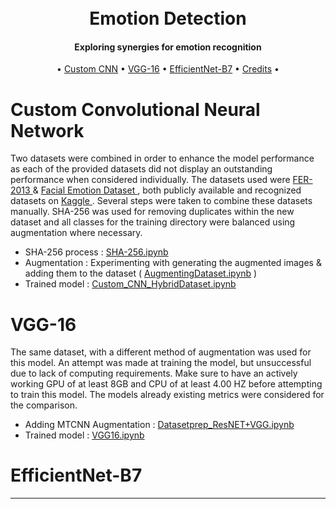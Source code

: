 
<h1 align="center">
  <br>
  Emotion Detection
  <br>
</h1>

<h4 align="center">Exploring synergies for emotion recognition</h4>

<p align="center">
  •
  <a href="#Custom Convolutional Neural Network">Custom CNN</a> •
  <a href="#VGG-16">VGG-16</a> •
  <a href="#EfficientNet-B7">EfficientNet-B7</a> •
  <a href="#credits">Credits</a> •
</p>

# Custom Convolutional Neural Network

Two datasets were combined in order to enhance the model performance as each of the provided datasets did not display an outstanding performance when considered individually. The datasets used were <a href="https://www.kaggle.com/datasets/msambare/fer2013"> FER-2013 </a> & <a href="https://www.kaggle.com/datasets/dilkushsingh/facial-emotion-dataset"> Facial Emotion Dataset </a>, both publicly available and recognized datasets on <a href="kaggle.com"> Kaggle </a>. Several steps were taken to combine these datasets manually. SHA-256 was used for removing duplicates within the new dataset and all classes for the training directory were balanced using augmentation where necessary.

* SHA-256 process : <a href="https://github.com/megmarv/PsychoAI-/blob/Emotion-Identification3/SHA-256.ipynb">SHA-256.ipynb</a>
* Augmentation : Experimenting with generating the augmented images & adding them to the dataset ( <a href="https://github.com/megmarv/PsychoAI-/blob/Emotion-Identification3/AugmentingDataset.ipynb">AugmentingDataset.ipynb</a> )
* Trained model : <a href="https://github.com/megmarv/PsychoAI-/blob/Emotion-Identification3/Custom_CNN_HybridDataset.ipynb">Custom_CNN_HybridDataset.ipynb</a>

# VGG-16

The same dataset, with a different method of augmentation was used for this model. An attempt was made at training the model, but unsuccessful due to lack of computing requirements. Make sure to have an actively working GPU of at least 8GB and CPU of at least 4.00 HZ before attempting to train this model. The models already existing metrics were considered for the comparison.

* Adding MTCNN Augmentation : <a href="https://github.com/megmarv/PsychoAI-/blob/Emotion-Identification3/Datasetprep_ResNET%2BVGG.ipynb">Datasetprep_ResNET+VGG.ipynb</a>
* Trained model : <a href="https://github.com/megmarv/PsychoAI-/blob/Emotion-Identification3/VGG16.ipynb">VGG16.ipynb</a>
 
# EfficientNet-B7

---





